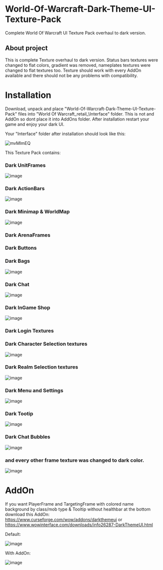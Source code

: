 # World-Of-Warcraft-Dark-Theme-UI-Texture-Pack
Complete World Of Warcraft UI Texture Pack overhaul to dark version.

## About project
This is complete Texture overhaul to dark version. Status bars textures were changed to flat colors, gradient was removed, nameplates textures were changed to flat textures too. Texture should work with every AddOn available and there should not be any problems with compatibility. 

# Installation
Download, unpack and place "World-Of-Warcraft-Dark-Theme-UI-Texture-Pack" files into "World Of Warcraft\_retail_\Interface\" folder. This is not and AddOn so dont place it into AddOns folder. After installation restart your game and enjoy your dark UI.

Your "Interface" folder after installation should look like this:

![mvMlmEQ](https://user-images.githubusercontent.com/34164362/165373357-130a4599-6f5c-4e14-8664-1f348a50aa4a.png)


This Texture Pack contains:

### Dark UnitFrames

![image](https://user-images.githubusercontent.com/34164362/165373423-53de10f7-4caf-498e-a8b0-56cf5bb8b2ab.png)

### Dark ActionBars

![image](https://user-images.githubusercontent.com/34164362/165373576-25088e74-ae98-4550-972d-fd900d557e9c.png)


### Dark Minimap & WorldMap

![image](https://user-images.githubusercontent.com/34164362/165373600-ee5ffd6c-436d-4ea2-9106-bdce18b9f1ee.png)

### Dark ArenaFrames

### Dark Buttons

### Dark Bags

![image](https://user-images.githubusercontent.com/34164362/165373615-70d8e7b8-d3a3-478d-9746-7416c48eef67.png)

### Dark Chat

![image](https://user-images.githubusercontent.com/34164362/165373644-1cf53bd1-bf11-48b0-8cb5-ad01635adc71.png)

### Dark InGame Shop

![image](https://user-images.githubusercontent.com/34164362/165373677-4081f913-cc59-40b2-afaf-60ac84695ce9.png)

### Dark Login Textures

### Dark Character Selection textures

![image](https://user-images.githubusercontent.com/34164362/165373704-a52f0ccc-98c2-4041-8ae3-94896c15ff97.png)

### Dark Realm Selection textures

![image](https://user-images.githubusercontent.com/34164362/165373733-82c7822c-667d-46b9-880c-50148961164d.png)

### Dark Menu and Settings

![image](https://user-images.githubusercontent.com/34164362/165373761-595ec88e-75bf-48ef-9250-752e56c82d20.png)

### Dark Tootip

![image](https://user-images.githubusercontent.com/34164362/165373782-e2ac3cdb-8074-44b8-813e-41286fc669a8.png)

### Dark Chat Bubbles

![image](https://user-images.githubusercontent.com/34164362/165373865-9b3249d9-0315-4d7b-ad64-9cf229de1ffd.png)

### and every other frame texture was changed to dark color.

![image](https://user-images.githubusercontent.com/34164362/165373886-3dbd8e1e-0929-4f1a-b9ec-9889a61cd7c1.png)



# AddOn

If you want PlayerFrame and TargetingFrame with colored name background by class/mob type & Tooltip without healthbar at the bottom download this AddOn: https://www.curseforge.com/wow/addons/darkthemeui or https://www.wowinterface.com/downloads/info26287-DarkThemeUI.html

Default:

![image](https://user-images.githubusercontent.com/34164362/165373912-de774115-dee3-4932-aae4-a2d6f5950aa0.png)


With AddOn:

![image](https://user-images.githubusercontent.com/34164362/165373936-d949d536-cc32-46d8-996a-5a7de2aaf180.png)





